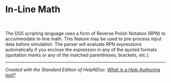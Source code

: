 # In-Line Math

&nbsp;

The DSS scripting language uses a form of Reverse Polish Notation (RPN) to accommodate in-line math. This feature may be used to pre-process input data before simulation. The parser will evaluate RPN expressions automatically if you enclose the expression in any of the quoted formats (quotation marks or any of the matched parentheses, brackets, etc.).

***
_Created with the Standard Edition of HelpNDoc: [What is a Help Authoring tool?](<https://www.helpauthoringsoftware.com>)_
